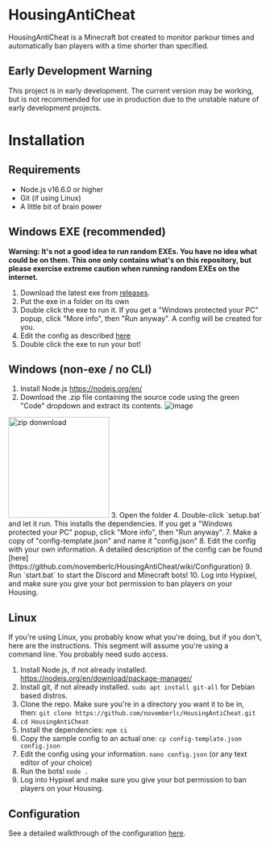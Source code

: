 # HousingAntiCheat
HousingAntiCheat is a Minecraft bot created to monitor parkour times and automatically ban players with a time shorter than specified.

## Early Development Warning
This project is in early development. The current version may be working, but is not recommended for use in production due to the unstable nature of early development projects.

# Installation
## Requirements

 - Node.js v16.6.0 or higher
 - Git (if using Linux)
 - A little bit of brain power

## Windows EXE (recommended)
**Warning: It's not a good idea to run random EXEs. You have no idea what could be on them. This one only contains what's on this repository, but please exercise extreme caution when running random EXEs on the internet.**
1. Download the latest exe from [releases](https://github.com/novemberlc/HousingAntiCheat/releases).
2. Put the exe in a folder on its own
3. Double click the exe to run it. If you get a "Windows protected your PC" popup, click "More info", then "Run anyway". A config will be created for you.
4. Edit the config as described [here](https://github.com/novemberlc/HousingAntiCheat/wiki/Configuration)
5. Double click the exe to run your bot!

## Windows (non-exe / no CLI)
1. Install Node.js https://nodejs.org/en/
2. Download the .zip file containing the source code using the green "Code" dropdown and extract its contents.
![image](https://cdn.unchld.me/img/12xne.png)
<img src="https://cdn.unchld.me/img/12xne.png" alt="zip donwnload" width="200"/>
3. Open the folder
4. Double-click `setup.bat` and let it run. This installs the dependencies. If you get a "Windows protected your PC" popup, click "More info", then "Run anyway".
7. Make a copy of "config-template.json" and name it "config.json"
8. Edit the config with your own information. A detailed description of the config can be found [here](https://github.com/novemberlc/HousingAntiCheat/wiki/Configuration)
9. Run `start.bat` to start the Discord and Minecraft bots!
10. Log into Hypixel, and make sure you give your bot permission to ban players on your Housing.

## Linux
If you're using Linux, you probably know what you're doing, but if you don't, here are the instructions. This segment will assume you're using a command line. You probably need sudo access.
 1. Install Node.js, if not already installed. https://nodejs.org/en/download/package-manager/
 2. Install git, if not already installed. `sudo apt install git-all` for Debian based distros.
 3. Clone the repo. Make sure you're in a directory you want it to be in, then: `git clone https://github.com/novemberlc/HousingAntiCheat.git`
 4. `cd HousingAntiCheat`
 5. Install the dependencies: `npm ci`
 6. Copy the sample config to an actual one: `cp config-template.json config.json`
 7. Edit the config using your information. `nano config.json` (or any text editor of your choice)
 8. Run the bots! `node .`
 9. Log into Hypixel and make sure you give your bot permission to ban players on your Housing.

## Configuration
See a detailed walkthrough of the configuration [here](https://github.com/novemberlc/HousingAntiCheat/wiki/Configuration).

